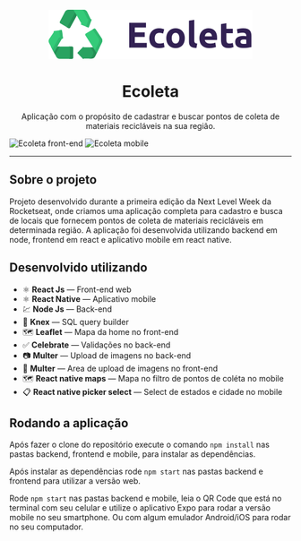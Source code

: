 <h1 align="center">
<br>
  <img src="logo.svg" alt="ecoleta-next-level-week-01">
<br>
<br>
Ecoleta
</h1>

<p align="center">Aplicação com o propósito de cadastrar e buscar pontos de coleta de materiais recicláveis na sua região.</p>

[//]: # (Add your gifs/images here:)
<div>
  <img src="ecoleta-front-end.gif" alt="Ecoleta front-end" width="650">
  <img src="ecoleta-mobile.gif" alt="Ecoleta mobile" width="150">
</div>

<hr />

## Sobre o projeto

Projeto desenvolvido durante a primeira edição da Next Level Week da Rocketseat, onde criamos uma aplicação completa para cadastro e busca de locais que fornecem pontos de coleta de materiais recicláveis em determinada região. A aplicação foi desenvolvida utilizando backend em node, frontend em react e aplicativo mobile em react native.

## Desenvolvido utilizando
[//]: # (Add the features of your project here:)

- ⚛️ **React Js** — Front-end web
- ⚛️ **React Native** — Aplicativo mobile
- 💹 **Node Js** — Back-end
- 🎲 **Knex** — SQL query builder
- 🗺 **Leaflet** — Mapa da home no front-end
- ✅ **Celebrate** — Validações no back-end
- 📷 **Multer** — Upload de imagens no back-end
- 📩 **Multer** — Area de upload de imagens no front-end
- 🗺 **React native maps** — Mapa no filtro de pontos de coléta no mobile 
- 📋 **React native picker select** — Select de estados e cidade no mobile 

## Rodando a aplicação

Após fazer o clone do repositório execute o comando ```npm install``` nas pastas backend, frontend e mobile, para instalar as dependências.

Após instalar as dependências rode ```npm start``` nas pastas backend e frontend para utilizar a versão web.

Rode ```npm start``` nas pastas backend e mobile, leia o QR Code que está no terminal com seu celular e utilize o aplicativo Expo para rodar a versão mobile no seu smartphone. Ou com algum emulador Android/iOS para rodar no seu computador.
